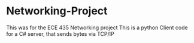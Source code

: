 # Networking-Project
This was for the ECE 435 Networking project
 This is a python Client code for a C# server, that sends bytes via TCP/IP 
